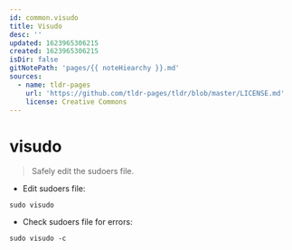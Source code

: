 ```yaml
---
id: common.visudo
title: Visudo
desc: ''
updated: 1623965306215
created: 1623965306215
isDir: false
gitNotePath: 'pages/{{ noteHiearchy }}.md'
sources:
  - name: tldr-pages
    url: 'https://github.com/tldr-pages/tldr/blob/master/LICENSE.md'
    license: Creative Commons
---
```

# visudo

> Safely edit the sudoers file.

- Edit sudoers file:

`sudo visudo`

- Check sudoers file for errors:

`sudo visudo -c`

